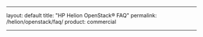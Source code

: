 
---
layout: default
title: "HP Helion OpenStack&#174; FAQ"
permalink: /helion/openstack/faq/
product: commercial

---





